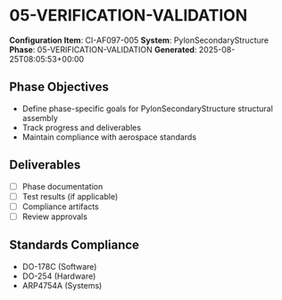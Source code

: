 # 05-VERIFICATION-VALIDATION

**Configuration Item**: CI-AF097-005
**System**: PylonSecondaryStructure
**Phase**: 05-VERIFICATION-VALIDATION
**Generated**: 2025-08-25T08:05:53+00:00

## Phase Objectives
- Define phase-specific goals for PylonSecondaryStructure structural assembly
- Track progress and deliverables
- Maintain compliance with aerospace standards

## Deliverables
- [ ] Phase documentation
- [ ] Test results (if applicable)
- [ ] Compliance artifacts
- [ ] Review approvals

## Standards Compliance
- DO-178C (Software)
- DO-254 (Hardware)
- ARP4754A (Systems)

